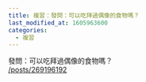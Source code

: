```yaml
---
title: 複習：發問：可以吃拜過偶像的食物嗎？
last_modified_at: 1605963600
categories:
  - 複習
---
```


<p>發問：可以吃拜過偶像的食物嗎？<br>
<a href="/posts/269196192" target="_blank">/posts/269196192</a></p>

<p>&nbsp;</p>

